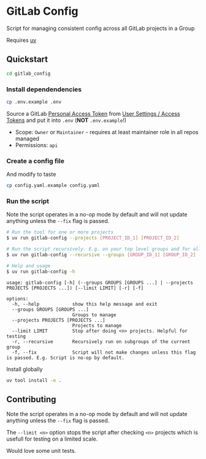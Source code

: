 # GitLab Config

Script for managing consistent config across all GitLab projects in a Group

Requires [uv](https://docs.astral.sh/uv/getting-started/installation/)

## Quickstart

```bash
cd gitlab_config
```


### Install dependendencies

```bash
cp .env.example .env
```

Source a GitLab [Personal Access Token](https://docs.gitlab.com/user/profile/personal_access_tokens/) from [User Settings / Access Tokens](https://gitlab.com/-/user_settings/personal_access_tokens/) and put it into `.env` (**NOT** `.env.example`!)

 * Scope: `Owner` or `Maintainer` - requires at least maintainer role in all repos managed
 * Permissions: `api`

### Create a config file
And modify to taste

```bash
cp config.yaml.example config.yaml
```

### Run the script

Note the script operates in a no-op mode by default and will not update anything unless the `--fix` flag is passed.

```bash
# Run the tool for one or more projects
$ uv run gitlab-config --projects [PROJECT_ID_1] [PROJECT_ID_2]

# Run the script recursively. E.g. on your top level groups and for all subgroups
$ uv run gitlab-config --recursive --groups [GROUP_ID_1] [GROUP_ID_2]

# Help and usage
$ uv run gitlab-config -h
```

```
usage: gitlab-config [-h] (--groups GROUPS [GROUPS ...] | --projects PROJECTS [PROJECTS ...]) [--limit LIMIT] [-r] [-f]

options:
  -h, --help            show this help message and exit
  --groups GROUPS [GROUPS ...]
                        Groups to manage
  --projects PROJECTS [PROJECTS ...]
                        Projects to manage
  --limit LIMIT         Stop after doing <n> projects. Helpful for testing
  -r, --recursive       Recursively run on subgroups of the current group
  -f, --fix             Script will not make changes unless this flag is passed. E.g. Script is no-op by default.
```

Install globally
```bash
uv tool install -e .
```

## Contributing

Note the script operates in a no-op mode by default and will not update anything unless the `--fix` flag is passed.

The `--limit <n>` option stops the script after checking `<n>` projects which is usefull for testing on a limited scale.

Would love some unit tests.

